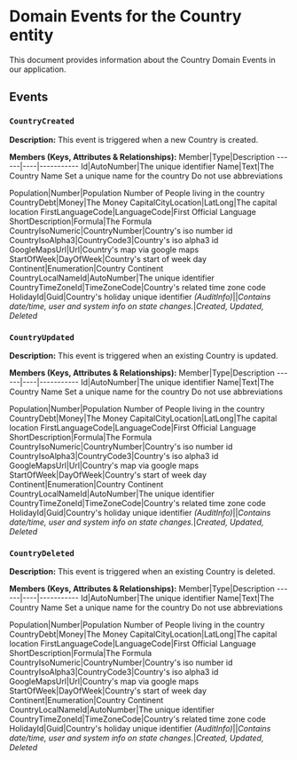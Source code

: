 # Domain Events for the Country entity

This document provides information about the Country Domain Events in our application.

## Events

### `CountryCreated`

**Description:**
This event is triggered when a new Country is created.

**Members (Keys, Attributes & Relationships):**
Member|Type|Description
------|----|-----------
Id|AutoNumber|The unique identifier
Name|Text|The Country Name     Set a unique name for the country Do not use abbreviations

Population|Number|Population Number of People living in the country
CountryDebt|Money|The Money
CapitalCityLocation|LatLong|The capital location
FirstLanguageCode|LanguageCode|First Official Language
ShortDescription|Formula|The Formula
CountryIsoNumeric|CountryNumber|Country's iso number id
CountryIsoAlpha3|CountryCode3|Country's iso alpha3 id
GoogleMapsUrl|Url|Country's map via google maps
StartOfWeek|DayOfWeek|Country's start of week day
Continent|Enumeration|Country Continent
CountryLocalNameId|AutoNumber|The unique identifier
CountryTimeZoneId|TimeZoneCode|Country's related time zone code
HolidayId|Guid|Country's holiday unique identifier
*(AuditInfo)*||*Contains date/time, user and system info on state changes.*|*Created, Updated, Deleted*


### `CountryUpdated`

**Description:** 
This event is triggered when an existing Country is updated.

**Members (Keys, Attributes & Relationships):**
Member|Type|Description
------|----|-----------
Id|AutoNumber|The unique identifier
Name|Text|The Country Name     Set a unique name for the country Do not use abbreviations

Population|Number|Population Number of People living in the country
CountryDebt|Money|The Money
CapitalCityLocation|LatLong|The capital location
FirstLanguageCode|LanguageCode|First Official Language
ShortDescription|Formula|The Formula
CountryIsoNumeric|CountryNumber|Country's iso number id
CountryIsoAlpha3|CountryCode3|Country's iso alpha3 id
GoogleMapsUrl|Url|Country's map via google maps
StartOfWeek|DayOfWeek|Country's start of week day
Continent|Enumeration|Country Continent
CountryLocalNameId|AutoNumber|The unique identifier
CountryTimeZoneId|TimeZoneCode|Country's related time zone code
HolidayId|Guid|Country's holiday unique identifier
*(AuditInfo)*||*Contains date/time, user and system info on state changes.*|*Created, Updated, Deleted*


### `CountryDeleted`

**Description:**
This event is triggered when an existing Country is deleted.

**Members (Keys, Attributes & Relationships):**
Member|Type|Description
------|----|-----------
Id|AutoNumber|The unique identifier
Name|Text|The Country Name     Set a unique name for the country Do not use abbreviations

Population|Number|Population Number of People living in the country
CountryDebt|Money|The Money
CapitalCityLocation|LatLong|The capital location
FirstLanguageCode|LanguageCode|First Official Language
ShortDescription|Formula|The Formula
CountryIsoNumeric|CountryNumber|Country's iso number id
CountryIsoAlpha3|CountryCode3|Country's iso alpha3 id
GoogleMapsUrl|Url|Country's map via google maps
StartOfWeek|DayOfWeek|Country's start of week day
Continent|Enumeration|Country Continent
CountryLocalNameId|AutoNumber|The unique identifier
CountryTimeZoneId|TimeZoneCode|Country's related time zone code
HolidayId|Guid|Country's holiday unique identifier
*(AuditInfo)*||*Contains date/time, user and system info on state changes.*|*Created, Updated, Deleted*

